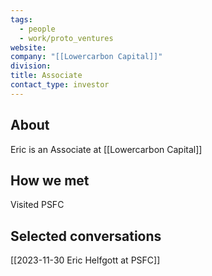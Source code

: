 ```yaml
---
tags:
  - people
  - work/proto_ventures
website: 
company: "[[Lowercarbon Capital]]"
division: 
title: Associate
contact_type: investor
---
```

## About
Eric is an Associate at [[Lowercarbon Capital]]

## How we met
Visited PSFC

## Selected conversations
[[2023-11-30 Eric Helfgott at PSFC]]